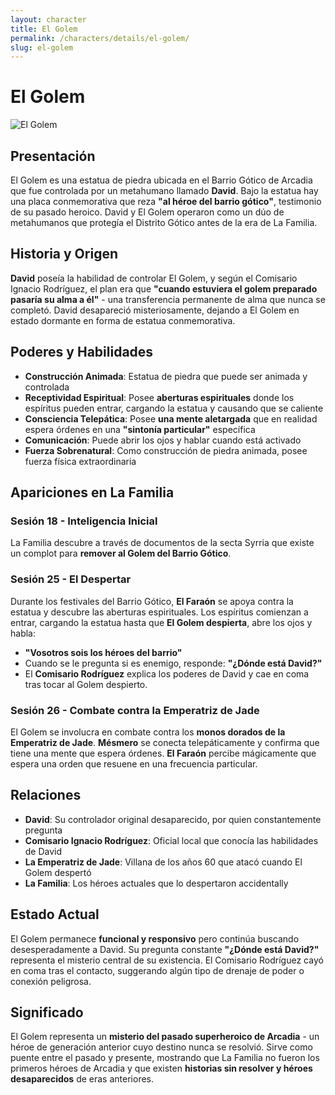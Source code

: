 ```yaml
---
layout: character
title: El Golem
permalink: /characters/details/el-golem/
slug: el-golem
---
```


# El Golem

<div class="character-photo">
  <img src="{{ site.baseurl }}/assets/img/characters/el-golem.png" alt="El Golem" />
</div>


## Presentación
El Golem es una estatua de piedra ubicada en el Barrio Gótico de Arcadia que fue controlada por un metahumano llamado **David**. Bajo la estatua hay una placa conmemorativa que reza **"al héroe del barrio gótico"**, testimonio de su pasado heroico. David y El Golem operaron como un dúo de metahumanos que protegía el Distrito Gótico antes de la era de La Familia.

## Historia y Origen
**David** poseía la habilidad de controlar El Golem, y según el Comisario Ignacio Rodríguez, el plan era que **"cuando estuviera el golem preparado pasaría su alma a él"** - una transferencia permanente de alma que nunca se completó. David desapareció misteriosamente, dejando a El Golem en estado dormante en forma de estatua conmemorativa.

## Poderes y Habilidades
- **Construcción Animada**: Estatua de piedra que puede ser animada y controlada
- **Receptividad Espiritual**: Posee **aberturas espirituales** donde los espíritus pueden entrar, cargando la estatua y causando que se caliente
- **Consciencia Telepática**: Posee **una mente aletargada** que en realidad espera órdenes en una **"sintonía particular"** específica
- **Comunicación**: Puede abrir los ojos y hablar cuando está activado
- **Fuerza Sobrenatural**: Como construcción de piedra animada, posee fuerza física extraordinaria

## Apariciones en La Familia

### **Sesión 18 - Inteligencia Inicial**
La Familia descubre a través de documentos de la secta Syrria que existe un complot para **remover al Golem del Barrio Gótico**.

### **Sesión 25 - El Despertar**
Durante los festivales del Barrio Gótico, **El Faraón** se apoya contra la estatua y descubre las aberturas espirituales. Los espíritus comienzan a entrar, cargando la estatua hasta que **El Golem despierta**, abre los ojos y habla:
- **"Vosotros sois los héroes del barrio"**
- Cuando se le pregunta si es enemigo, responde: **"¿Dónde está David?"**
- El **Comisario Rodríguez** explica los poderes de David y cae en coma tras tocar al Golem despierto.

### **Sesión 26 - Combate contra la Emperatriz de Jade**
El Golem se involucra en combate contra los **monos dorados de la Emperatriz de Jade**. **Mésmero** se conecta telepáticamente y confirma que tiene una mente que espera órdenes. **El Faraón** percibe mágicamente que espera una orden que resuene en una frecuencia particular.

## Relaciones
- **David**: Su controlador original desaparecido, por quien constantemente pregunta
- **Comisario Ignacio Rodríguez**: Oficial local que conocía las habilidades de David
- **La Emperatriz de Jade**: Villana de los años 60 que atacó cuando El Golem despertó
- **La Familia**: Los héroes actuales que lo despertaron accidentally

## Estado Actual
El Golem permanece **funcional y responsivo** pero continúa buscando desesperadamente a David. Su pregunta constante **"¿Dónde está David?"** representa el misterio central de su existencia. El Comisario Rodríguez cayó en coma tras el contacto, suggerando algún tipo de drenaje de poder o conexión peligrosa.

## Significado
El Golem representa un **misterio del pasado superheroico de Arcadia** - un héroe de generación anterior cuyo destino nunca se resolvió. Sirve como puente entre el pasado y presente, mostrando que La Familia no fueron los primeros héroes de Arcadia y que existen **historias sin resolver y héroes desaparecidos** de eras anteriores.